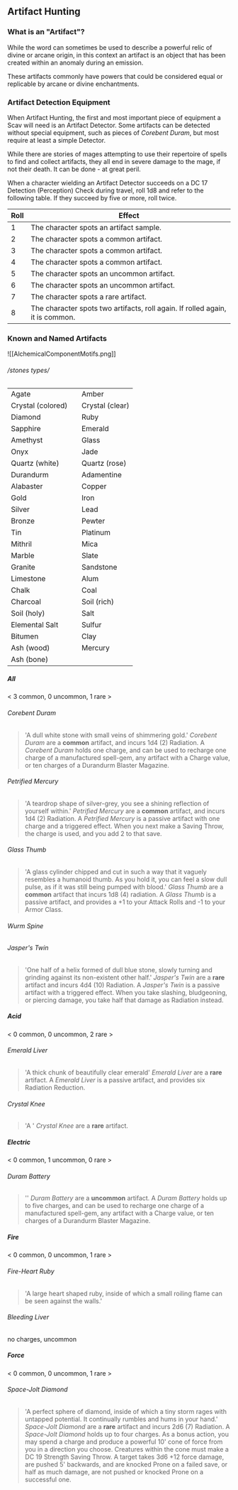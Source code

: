 
## Artifact Hunting
### What is an "Artifact"?
While the word can sometimes be used to describe a powerful relic of divine or arcane origin, in this context an artifact is an object that has been created within an anomaly during an emission. 

These artifacts commonly have powers that could be considered equal or replicable by arcane or divine enchantments.

### Artifact Detection Equipment
When Artifact Hunting, the first and most important piece of equipment a Scav will need is an Artifact Detector. Some artifacts can be detected without special equipment, such as pieces of *Corebent Duram*, but most require at least a simple Detector. 

While there are stories of mages attempting to use their repertoire of spells to find and collect artifacts, they all end in severe damage to the mage, if not their death. It can be done - at great peril.

When a character wielding an Artifact Detector succeeds on a DC 17 Detection (Perception) Check during travel, roll 1d8 and refer to the following table. If they succeed by five or more, roll twice.

| Roll | Effect                                                                              |
| ---- | ----------------------------------------------------------------------------------- |
| 1    | The character spots an artifact sample. |
| 2    | The character spots a common artifact.                                              |
| 3    | The character spots a common artifact.                                              |
| 4    | The character spots a common artifact.                                              |
| 5    | The character spots an uncommon artifact.                                           |
| 6    | The character spots an uncommon artifact.                                           |
| 7    | The character spots a rare artifact.                                                |
| 8    | The character spots two artifacts, roll again. If rolled again, it is common.       | 

### Known and Named Artifacts
![[AlchemicalComponentMotifs.png]]
###### /stones types/
|                   |     |                 |
| ----------------- | --- | --------------- |
| Agate             |     | Amber           |
| Crystal (colored) |     | Crystal (clear) |
| Diamond           |     | Ruby            |
| Sapphire          |     | Emerald         |
| Amethyst          |     | Glass           |
| Onyx              |     | Jade            |
| Quartz (white)    |     | Quartz (rose)   |
| Durandurm         |     | Adamentine      |
| Alabaster         |     | Copper          |
| Gold              |     | Iron            |
| Silver            |     | Lead            |
| Bronze            |     | Pewter          |
| Tin               |     | Platinum        |
| Mithril           |     | Mica            |
| Marble            |     | Slate           |
| Granite           |     | Sandstone       |
| Limestone         |     | Alum            |
| Chalk             |     | Coal            |
| Charcoal          |     | Soil (rich)     |
| Soil (holy)       |     | Salt            |
| Elemental Salt    |     | Sulfur          |
| Bitumen           |     | Clay            |
| Ash (wood)        |     | Mercury         |
| Ash (bone)        |     |                 |

##### All
< 3 common, 0 uncommon, 1 rare >
###### Corebent Duram
> 'A dull white stone with small veins of shimmering gold.'
> *Corebent Duram* are a **common** artifact, and incurs 1d4 (2) Radiation. 
> A *Corebent Duram* holds one charge, and can be used to recharge one charge of a manufactured spell-gem, any artifact with a Charge value, or ten charges of a Durandurm Blaster Magazine. 

###### Petrified Mercury
> 'A teardrop shape of silver-grey, you see a shining reflection of yourself within.'
> *Petrified Mercury* are a **common** artifact, and incurs 1d4 (2) Radiation.
> A *Petrified Mercury* is a passive artifact with one charge and a triggered effect. When you next make a Saving Throw, the charge is used, and you add 2 to that save.

###### Glass Thumb
> 'A glass cylinder chipped and cut in such a way that it vaguely resembles a humanoid thumb. As you hold it, you can feel a slow dull pulse, as if it was still being pumped with blood.'
> *Glass Thumb* are a **common** artifact that incurs 1d8 (4) radiation.
> A *Glass Thumb* is a passive artifact, and provides a +1 to your Attack Rolls and -1 to your Armor Class.

###### Wurm Spine



###### Jasper's Twin
> 'One half of a helix formed of dull blue stone, slowly turning and grinding against its non-existent other half.'
> *Jasper's Twin* are a **rare** artifact and incurs 4d4 (10) Radiation.
> A *Jasper's Twin* is a passive artifact with a triggered effect. When you take slashing, bludgeoning, or piercing damage, you take half that damage as Radiation instead.

##### Acid
< 0 common, 0 uncommon, 2 rare >

###### Emerald Liver
> 'A thick chunk of beautifully clear emerald'
> *Emerald Liver* are a **rare** artifact. 
> A *Emerald Liver* is a passive artifact, and provides six Radiation Reduction.

###### Crystal Knee
> 'A '
> *Crystal Knee* are a **rare** artifact.


##### Electric
< 0 common, 1 uncommon, 0 rare >
###### Duram Battery
> ''
> *Duram Battery* are a **uncommon** artifact. 
> A *Duram Battery* holds up to five charges, and can be used to recharge one charge of a manufactured spell-gem, any artifact with a Charge value, or ten charges of a Durandurm Blaster Magazine.

##### Fire
< 0 common, 0 uncommon, 1 rare >
###### Fire-Heart Ruby
> 'A large heart shaped ruby, inside of which a small roiling flame can be seen against the walls.'

###### Bleeding Liver
no charges, uncommon

##### Force
< 0 common, 0 uncommon, 1 rare >
###### Space-Jolt Diamond
> 'A perfect sphere of diamond, inside of which a tiny storm rages with untapped potential. It continually rumbles and hums in your hand.'
> *Space-Jolt Diamond* are a **rare** artifact and incurs 2d6 (7) Radiation. 
> A *Space-Jolt Diamond* holds up to four charges. As a bonus action, you may spend a charge and produce a powerful 10' cone of force from you in a direction you choose. Creatures within the cone must make a DC 19 Strength Saving Throw. A target takes 3d6 +12 force damage, are pushed 5' backwards, and are knocked Prone on a failed save, or half as much damage, are not pushed or knocked Prone on a successful one. 
